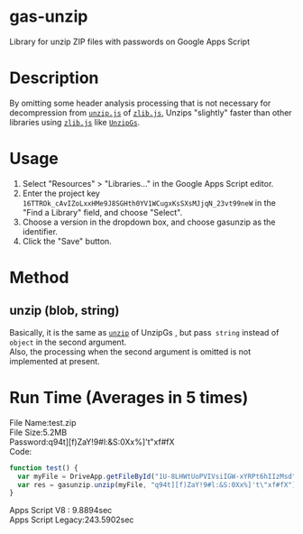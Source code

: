 gas-unzip
=========

Library for unzip ZIP files with passwords on Google Apps Script

# Description

By omitting some header analysis processing that is not necessary for decompression from [`unzip.js`](https://github.com/imaya/zlib.js/blob/develop/src/unzip.js) of [`zlib.js`](https://github.com/imaya/zlib.js), Unzips "slightly" faster than other libraries using [`zlib.js`](https://github.com/imaya/zlib.js) like [`UnzipGs`](https://github.com/tanaikech/UnzipGs).

# Usage

1. Select "Resources" > "Libraries..." in the Google Apps Script
editor.
2. Enter the project key `16TTROk_cAvIZoLxxHMe9J8SGHth0YV1WCugxKsSXsMJjqN_23vt99neW` in the "Find a Library" field, and choose "Select". 
3. Choose a version in the dropdown box, and choose gasunzip as the
identifier. 
4. Click the "Save" button.

# Method
## unzip (blob, string)
Basically, it is the same as [`unzip`](https://github.com/tanaikech/UnzipGs#unzip) of UnzipGs , but pass` string` instead of `object` in the second argument. \
Also, the processing when the second argument is omitted is not implemented at present.

# Run Time (Averages in 5 times)
File Name:test.zip  
File Size:5.2MB  
Password:q94t]\[f)ZaY!9#l:&S:0Xx%]'t"xf#fX  
Code:
```javascript
function test() {
  var myFile = DriveApp.getFileById("1U-8LHWtUoPVIVsiIGW-xYRPt6hIIzMsd").getBlob();
  var res = gasunzip.unzip(myFile, "q94t][f)ZaY!9#l:&S:0Xx%]'t\"xf#fX")
}
```

Apps Script V8    :  9.8894sec  
Apps Script Legacy:243.5902sec
